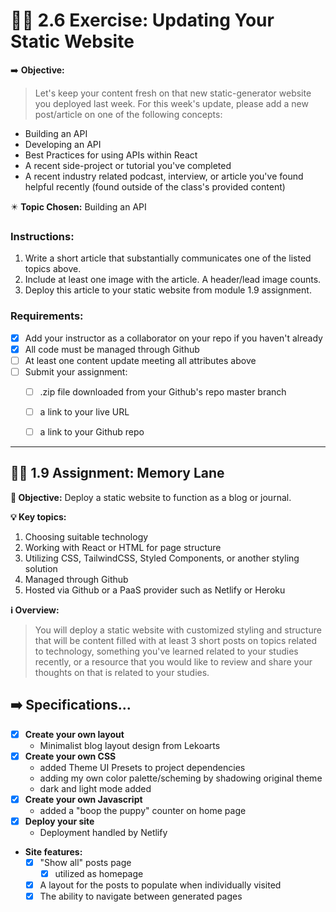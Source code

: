 # 🧨💥 2.6 Exercise: Updating Your Static Website

➡️ **Objective:**
> Let's keep your content fresh on that new static-generator website you deployed last week. For this week's update, please add a new post/article on one of the following concepts:

- Building an API
- Developing an API
- Best Practices for using APIs within React
- A recent side-project or tutorial you've completed
- A recent industry related podcast, interview, or article you've found helpful recently (found outside of the class's provided content)

✴️ **Topic Chosen:** Building an API

### Instructions:
1. Write a short article that substantially communicates one of the listed topics above.
2. Include at least one image with the article. A header/lead image counts.
3. Deploy this article to your static website from module 1.9 assignment.

### Requirements:
- [x] Add your instructor as a collaborator on your repo if you haven't already
- [x] All code must be managed through Github
- [ ] At least one content update meeting all attributes above
- [ ] Submit your assignment:
  - [ ] .zip file downloaded from your Github's repo master branch
  - [ ] a link to your live URL
  - [ ] a link to your Github repo
     
  
<hr>

## 🤔💭 1.9 Assignment: Memory Lane

**🧲 Objective:** Deploy a static website to function as a blog or journal.

**💡 Key topics:**

1. Choosing suitable technology
2. Working with React or HTML for page structure
3. Utilizing CSS, TailwindCSS, Styled Components, or another styling solution
4. Managed through Github
5. Hosted via Github or a PaaS provider such as Netlify or Heroku

**ℹ️ Overview:**

> You will deploy a static website with customized styling and structure that will be content filled with at least 3 short posts on topics related to technology, something you've learned related to your studies recently, or a resource that you would like to review and share your thoughts on that is related to your studies.

## ➡️ Specifications...

- [x] **Create your own layout**
  - Minimalist blog layout design from Lekoarts
- [x] **Create your own CSS**
  - added Theme UI Presets to project dependencies
  - adding my own color palette/scheming by shadowing original theme
  - dark and light mode added
- [x] **Create your own Javascript**
  - added a "boop the puppy" counter on home page
- [x] **Deploy your site**
  - Deployment handled by Netlify
- **Site features:**
  - [x] "Show all" posts page
    - [x] utilized as homepage
  - [x] A layout for the posts to populate when individually visited
  - [x] The ability to navigate between generated pages
